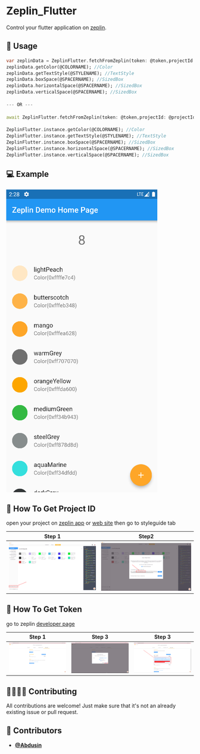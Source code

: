 # Zeplin_Flutter

Control your flutter application on [zeplin](https://zeplin.io).

## 🎯 Usage

```dart
var zeplinData = ZeplinFlutter.fetchFromZeplin(token: @token,projectId: @projectId);
zeplinData.getColor(@COLORNAME); //Color
zeplinData.getTextStyle(@STYLENAME); //TextStyle
zeplinData.boxSpace(@SPACERNAME); //SizedBox
zeplinData.horizontalSpace(@SPACERNAME); //SizedBox
zeplinData.verticalSpace(@SPACERNAME); //SizedBox

--- OR ---

await ZeplinFlutter.fetchFromZeplin(token: @token,projectId: @projectId);

ZeplinFlutter.instance.getColor(@COLORNAME); //Color
ZeplinFlutter.instance.getTextStyle(@STYLENAME); //TextStyle
ZeplinFlutter.instance.boxSpace(@SPACERNAME); //SizedBox
ZeplinFlutter.instance.horizontalSpace(@SPACERNAME); //SizedBox
ZeplinFlutter.instance.verticalSpace(@SPACERNAME); //SizedBox
```

## 💻 Example

![url](./screenshots/mobile_ss.png)


## 🚀 How To Get Project ID

open your project on [zeplin app](https://support.zeplin.io/en/articles/244698-downloading-mac-and-windows-apps) or [web site](https://app.zeplin.io) then go to styleguide tab

Step 1             |  Step2
:-------------------------:|:-------------------------:
![url](https://github.com/Abdusin/Zeplin_Flutter/blob/main/screenshots/step1.png?raw=true) | ![url](https://github.com/Abdusin/Zeplin_Flutter/blob/main/screenshots/step2.png?raw=true)


## 🚀 How To Get Token

go to zeplin [developer page](https://app.zeplin.io/profile/developer) 

Step 1             |  Step 3             | Step 3
:-------------------------:|:-------------------------:|:-------------------------:
![url](https://github.com/Abdusin/Zeplin_Flutter/blob/main/screenshots/token_step1.png?raw=true) | ![url](https://github.com/Abdusin/Zeplin_Flutter/blob/main/screenshots/token_step2.png?raw=true) | ![url](https://github.com/Abdusin/Zeplin_Flutter/blob/main/screenshots/token_step3.png?raw=true)

## 🙋‍♀️🙋‍♂️ Contributing

All contributions are welcome! Just make sure that it's not an already existing issue or pull request.

<!-- DO NOT REMOVE - contributor_list:start -->

## 👥 Contributors

- **[@Abdusin](https://github.com/abdusin)**

<!-- DO NOT REMOVE - contributor_list:end -->